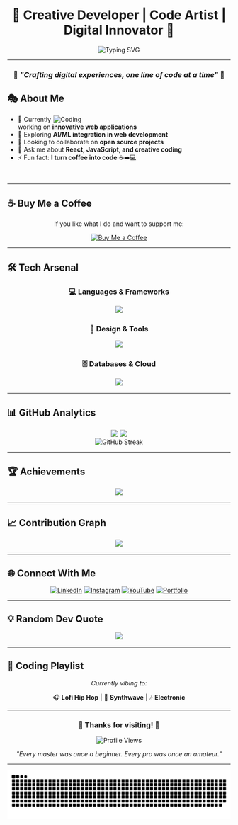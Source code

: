 # <div align="center">🎨 Creative Developer | Code Artist | Digital Innovator 🚀</div>

<div align="center">
  <img src="https://readme-typing-svg.herokuapp.com?font=Fira+Code&size=22&duration=3000&pause=1000&color=6366F1&center=true&vCenter=true&width=600&lines=Full+Stack+Developer;UI%2FUX+Enthusiast;Open+Source+Contributor;Always+Learning+New+Technologies" alt="Typing SVG" />
</div>

---

<div align="center">
  
### 🌟 *"Crafting digital experiences, one line of code at a time"* 🌟

</div>

## 🎭 About Me

<img align="right" alt="Coding" width="400" src="https://raw.githubusercontent.com/abhisheknaiidu/abhisheknaiidu/master/code.gif">

- 🔭 Currently working on **innovative web applications**
- 🌱 Exploring **AI/ML integration in web development**
- 👯 Looking to collaborate on **open source projects**
- 💬 Ask me about **React, JavaScript, and creative coding**
- ⚡ Fun fact: **I turn coffee into code** ☕➡️💻

<br clear="both">

---

## ☕ Buy Me a Coffee

<div align="center">

If you like what I do and want to support me:

[![Buy Me a Coffee](https://img.shields.io/badge/-Buy%20Me%20a%20Coffee-FFDD00?style=for-the-badge&logo=buy-me-a-coffee&logoColor=black&color=FFDD00)](https://coff.ee/sidhique)

</div>

---

## 🛠️ Tech Arsenal

<div align="center">

### 💻 Languages & Frameworks
<img src="https://skillicons.dev/icons?i=js,ts,react,nodejs,java,cpp,html,css&theme=dark" />

### 🎨 Design & Tools  
<img src="https://skillicons.dev/icons?i=figma,photoshop,vscode,git,github,docker,aws&theme=dark" />

### 🗄️ Databases & Cloud
<img src="https://skillicons.dev/icons?i=mongodb,mysql,postgresql,firebase,vercel,netlify&theme=dark" />

</div>

---

## 📊 GitHub Analytics

<div align="center">
  <img height="180em" src="https://github-readme-stats.vercel.app/api?username=sideque&show_icons=true&theme=tokyonight&include_all_commits=true&count_private=true&hide_border=true&bg_color=0D1117&title_color=6366F1&icon_color=6366F1&text_color=C9D1D9"/>
  <img height="180em" src="https://github-readme-stats.vercel.app/api/top-langs/?username=sideque&layout=compact&theme=tokyonight&hide_border=true&bg_color=0D1117&title_color=6366F1&text_color=C9D1D9"/>
</div>

<div align="center">
  <img src="https://github-readme-streak-stats.herokuapp.com/?user=sideque&theme=tokyonight&hide_border=true&background=0D1117&ring=6366F1&fire=6366F1&currStreakLabel=6366F1" alt="GitHub Streak" />
</div>

---

## 🏆 Achievements

<div align="center">
  <img src="https://github-profile-trophy.vercel.app/?username=sideque&theme=tokyonight&no-frame=true&no-bg=true&margin-w=4&row=2&column=3" />
</div>

---

## 📈 Contribution Graph

<div align="center">
  <img src="https://github-readme-activity-graph.vercel.app/graph?username=sideque&bg_color=0D1117&color=6366F1&line=6366F1&point=FFFFFF&area=true&hide_border=true" />
</div>

---

## 🌐 Connect With Me

<div align="center">
  
[![LinkedIn](https://img.shields.io/badge/LinkedIn-0077B5?style=for-the-badge&logo=linkedin&logoColor=white)](https://www.linkedin.com/in/sidhiee/)
[![Instagram](https://img.shields.io/badge/Instagram-E4405F?style=for-the-badge&logo=instagram&logoColor=white)](https://www.instagram.com/sidhiquee)
[![YouTube](https://img.shields.io/badge/YouTube-FF0000?style=for-the-badge&logo=youtube&logoColor=white)](https://www.youtube.com/@sidhiQuee)
[![Portfolio](https://img.shields.io/badge/Portfolio-000000?style=for-the-badge&logo=About.me&logoColor=white)](#)

</div>

---

## 💡 Random Dev Quote

<div align="center">
  <img src="https://quotes-github-readme.vercel.app/api?type=horizontal&theme=tokyonight" />
</div>

---

## 🎵 Coding Playlist

<div align="center">
  
*Currently vibing to:*
  
🎧 **Lofi Hip Hop** | 🎵 **Synthwave** | 🎶 **Electronic**

</div>

---

<div align="center">
  
### 🌟 Thanks for visiting! 🌟

<img src="https://komarev.com/ghpvc/?username=sideque&label=Profile%20Views&color=6366F1&style=for-the-badge" alt="Profile Views" />

*"Every master was once a beginner. Every pro was once an amateur."*

</div>

---

<div align="center">
  <img src="https://raw.githubusercontent.com/Platane/snk/output/github-contribution-grid-snake.svg" alt="Snake Animation" />
</div>
